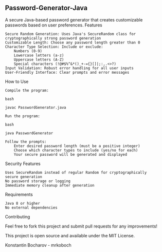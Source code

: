 ## Password-Generator-Java

A secure Java-based password generator that creates customizable passwords based on user preferences.
Features

    Secure Random Generation: Uses Java's SecureRandom class for cryptographically strong password generation
    Customizable Length: Choose any password length greater than 0
    Character Type Selection: Include or exclude:
        Numbers (0-9)
        Lowercase letters (a-z)
        Uppercase letters (A-Z)
        Special characters (!@#$%^&*()_+-={}[]|;:,.<>?)
    Input Validation: Robust error handling for all user inputs
    User-Friendly Interface: Clear prompts and error messages

How to Use

    Compile the program:

    bash

    javac PasswordGenerator.java

    Run the program:

    bash

    java PasswordGenerator

    Follow the prompts:
        Enter desired password length (must be a positive integer)
        Choose which character types to include (yes/no for each)
        Your secure password will be generated and displayed

Security Features

    Uses SecureRandom instead of regular Random for cryptographically secure generation
    No password storage or logging
    Immediate memory cleanup after generation

Requirements

    Java 8 or higher
    No external dependencies

Contributing

Feel free to fork this project and submit pull requests for any improvements!

This project is open source and available under the MIT License.

Konstantin Bocharov - mrkoboch
